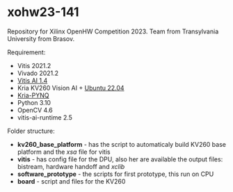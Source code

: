 # xohw23-141
Repository for Xilinx OpenHW Competition 2023. Team from Transylvania University from Brasov.

Requirement:
- Vitis 2021.2
- Vivado 2021.2
- [Vitis AI 1.4](https://github.com/Xilinx/Vitis-AI/tree/1.4)
- Kria KV260 Vision AI + [Ubuntu 22.04](https://ubuntu.com/download/amd-xilinx)
- [Kria-PYNQ](https://github.com/Xilinx/Kria-PYNQ)
- Python 3.10
- OpenCV 4.6
- vitis-ai-runtime 2.5

Folder structure:
- **kv260_base_platform** - has the script to automaticaly build KV260 base platform and the *xsa* file for vitis
- **vitis** - has config file for the DPU, also her are available the output files: bistream, hardware handoff and *xclib*
- **software_prototype** - the scripts for first prototype, this run on CPU
- **board** - script and files for the KV260
